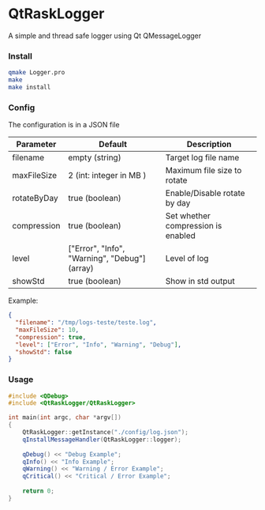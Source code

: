 # QtRaskLogger
A simple and thread safe logger using Qt QMessageLogger

### Install
```bash
qmake Logger.pro
make
make install
```

### Config
The configuration is in a JSON file

| Parameter | Default | Description |
| --------- | ------- | ------- |
| filename | empty (string) | Target log file name |
| maxFileSize | 2 (int: integer in MB ) | Maximum file size to rotate |
| rotateByDay | true (boolean) | Enable/Disable rotate by day |
| compression | true (boolean) | Set whether compression is enabled |
| level | \["Error", "Info", "Warning", "Debug"\] (array) | Level of log |
| showStd | true (boolean) | Show in std output |

Example:
```json
{
  "filename": "/tmp/logs-teste/teste.log",
  "maxFileSize": 10,
  "compression": true,
  "level": ["Error", "Info", "Warning", "Debug"],
  "showStd": false
}
```

### Usage

```cpp
#include <QDebug>
#include <QtRaskLogger/QtRaskLogger>

int main(int argc, char *argv[])
{
    QtRaskLogger::getInstance("./config/log.json");
    qInstallMessageHandler(QtRaskLogger::logger);
    
    qDebug() << "Debug Example";
    qInfo() << "Info Example";
    qWarning() << "Warning / Error Example";
    qCritical() << "Critical / Error Example";
    
    return 0;
}
```
